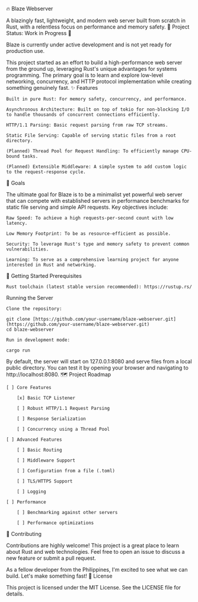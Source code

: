 🔥 Blaze Webserver

A blazingly fast, lightweight, and modern web server built from scratch in Rust, with a relentless focus on performance and memory safety.
🚧 Project Status: Work in Progress 🚧

Blaze is currently under active development and is not yet ready for production use.

This project started as an effort to build a high-performance web server from the ground up, leveraging Rust's unique advantages for systems programming. The primary goal is to learn and explore low-level networking, concurrency, and HTTP protocol implementation while creating something genuinely fast.
✨ Features

    Built in pure Rust: For memory safety, concurrency, and performance.

    Asynchronous Architecture: Built on top of tokio for non-blocking I/O to handle thousands of concurrent connections efficiently.

    HTTP/1.1 Parsing: Basic request parsing from raw TCP streams.

    Static File Serving: Capable of serving static files from a root directory.

    (Planned) Thread Pool for Request Handling: To efficiently manage CPU-bound tasks.

    (Planned) Extensible Middleware: A simple system to add custom logic to the request-response cycle.

🎯 Goals

The ultimate goal for Blaze is to be a minimalist yet powerful web server that can compete with established servers in performance benchmarks for static file serving and simple API requests. Key objectives include:

    Raw Speed: To achieve a high requests-per-second count with low latency.

    Low Memory Footprint: To be as resource-efficient as possible.

    Security: To leverage Rust's type and memory safety to prevent common vulnerabilities.

    Learning: To serve as a comprehensive learning project for anyone interested in Rust and networking.

🚀 Getting Started
Prerequisites

    Rust toolchain (latest stable version recommended): https://rustup.rs/

Running the Server

    Clone the repository:

    git clone [https://github.com/your-username/blaze-webserver.git](https://github.com/your-username/blaze-webserver.git)
    cd blaze-webserver

    Run in development mode:

    cargo run

By default, the server will start on 127.0.0.1:8080 and serve files from a local public directory. You can test it by opening your browser and navigating to http://localhost:8080.
🗺️ Project Roadmap

    [ ] Core Features

        [x] Basic TCP Listener

        [ ] Robust HTTP/1.1 Request Parsing

        [ ] Response Serialization

        [ ] Concurrency using a Thread Pool

    [ ] Advanced Features

        [ ] Basic Routing

        [ ] Middleware Support

        [ ] Configuration from a file (.toml)

        [ ] TLS/HTTPS Support

        [ ] Logging

    [ ] Performance

        [ ] Benchmarking against other servers

        [ ] Performance optimizations

🤝 Contributing

Contributions are highly welcome! This project is a great place to learn about Rust and web technologies. Feel free to open an issue to discuss a new feature or submit a pull request.

As a fellow developer from the Philippines, I'm excited to see what we can build. Let's make something fast!
📜 License

This project is licensed under the MIT License. See the LICENSE file for details.
